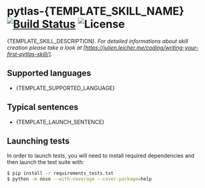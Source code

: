 pytlas-{TEMPLATE_SKILL_NAME}  [![Build Status](https://travis-ci.org/atlassistant/pytlas-template.svg?branch=master)](https://travis-ci.org/atlassistant/pytlas-{TEMPLATE_SKILL_NAME}) ![License]( https://img.shields.io/badge/License-GPL%20v3-blue.svg)
===

{TEMPLATE_SKILL_DESCRIPTION}.
*For detailed informations about skill creation please take a look at [https://julien.leicher.me/coding/writing-your-first-pytlas-skill/].*


## Supported languages

- {TEMPLATE_SUPPORTED_LANGUAGE}

## Typical sentences

- {TEMPLATE_LAUNCH_SENTENCE}

## Launching tests

In order to launch tests, you will need to install required dependencies and then launch the test suite with:

```bash
$ pip install -r requirements_tests.txt
$ python -m nose --with-coverage --cover-package=help
```
